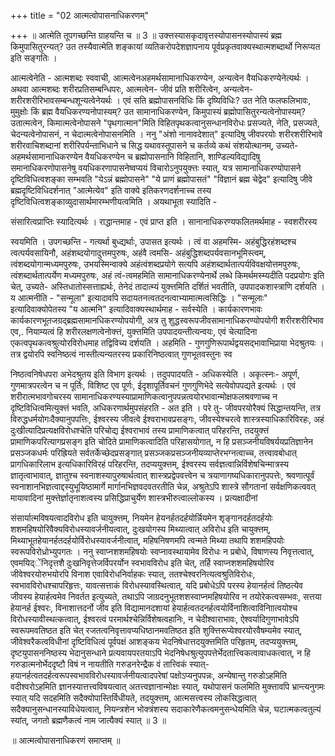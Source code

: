 +++
title = "02 आत्मत्वोपासनाधिकरणम्"

+++
॥ आत्मेति तूपगच्छन्ति ग्राहयन्ति च ॥ 3 ॥ उक्त्तस्यासकृदावृत्तस्योपासनस्योपास्यं ब्रह्म किमुपासितुरन्यत्? उत तस्यैवात्मेति शङ्कायां व्यतिकरोपदेशज्ञापनाय पूर्वप्रकृतवाक्यस्थात्मशब्दार्थो निरूप्यत इति सङ्गतिः ।

आत्मत्वेनेति - आत्मशब्दः स्ववाची, आत्मत्वेनअहमर्थसामानाधिकरण्येन, अन्यत्वेन वैयधिकरण्येनेत्यर्थः । अथवा आत्मशब्दः शरीरप्रतिसम्बन्धिपरः, आत्मत्वेन- जीवं प्रति शरीरित्वेन, अन्यत्वेन- शरीरशरीरिभावसम्बन्धशून्यत्वेनेयर्थः । एवं सति ब्रह्मोपासनविधिः किं दृष्यिविधिः? उत नेति फलफलिभावः, मुमुक्षोः किं ब्रह्म वैयधिकरण्यनोपास्यम्? उत सामानाधिकरण्येन, किमुपास्यं ब्रह्मोपासितुरन्यत्वेनोपास्यम्? उतात्मत्वेन, किमात्मत्वेनोपासने "पृथगात्मान"मिति विहितपृथकत्वानुसन्धानविरोधः प्रसज्यते, नेति, प्रसज्यते, चेदन्यत्वेनोपासनं, न चेदात्मत्वेनोपासनमिति । ननु "अंशो नानावदेशात्" इत्यादिषु जीवपरयोः शरीरशरीरिभावे शरीरवाचिशब्दानां शरीरिपर्यन्ताभिधाने च सिद्ध यथावस्तूपासने च कर्तव्ये कथं संशयोत्थानम्, उच्यते- अहमर्थसामानाधिकरण्येन वैयधिकरण्येन च ब्रह्मोपासनानि विहितानि, शाण्डिल्यविद्यादिषु समानाधिकरणोपासनेषु वयधिकरणापासनेष्वप्ययं विचारोऽनुपयुक्त्तः स्यात्, यत्र सामानाधिकरण्योपासने दृष्टिविधित्वशङ्का सम्भवति "येऽन्नं ब्रह्मोपासने" "ये प्राणं ब्रह्मोपासतं" "विज्ञानं ब्रह्म चेद्वेद" इत्यादिषु जीवे ब्रह्मदृष्टिविधिदर्शनात् "आत्मेत्येव" इति वाक्ये इतिकरणदर्शनाच्च तस्य दृष्टिविधित्वशङ्काव्युदासार्थमारम्भणीयत्वमिति । अयथाभूता स्यादिति -

संसारित्वप्राप्तिः स्यादित्यर्थः । राद्धान्तमाह - एवं प्राप्त इति । सानानाधिकरण्यफलितमर्थमाह - स्वशरीरस्य

स्वयमिति । उपगच्छन्ति - गत्यर्था बुध्द्यर्थाः, उपासत इत्यर्थः । त्वं वा अहमस्मि- अहंबुद्धिरहंशब्दश्च त्वत्पर्यवसायिनौ, अहंशब्दयोगादुत्तमपुरुषः, अहंवै त्वमसि- अहंबुद्धिशब्दपर्यवसानभूमिस्त्वम्, त्वंशब्दयोगान्मध्यमपुरुषः, उभयस्मिन्वाक्ये अहंत्वंशब्दप्रयोगे सत्यपि अहंशब्दार्थतात्पर्यविवक्षयोत्तमपुरुषः, त्वंशब्दार्थतात्पर्येण मध्यमपुरुषः, अहं त्वं-त्वमहमिति सामानाधिकरण्येनार्थे लब्धे किमर्थमस्म्यदीति पदप्रयोगः इति चेत्, उच्यते- अस्तिधातोस्सत्ताह्यर्थः, तेनेदं तादात्म्यं युक्त्तमिति दर्शितं भवतीति, उपपादकशास्त्राणि दर्शयति । य आत्मनीति - "सन्मूला" इत्यादावपि सदायतनत्वतदनत्वाभ्यामात्मत्वसिद्धिः । "सन्मूलाः" इत्यादिवाक्योपेतस्य "य आत्मनि" इत्यादिवाक्यस्थार्थमाह - सर्वस्येति । कार्यकारणभावः कार्यकारणभूतजग्रद्ब्रह्मसामानधिकरण्योपयोगी, अत्र तु शुद्धस्वरूपजीवसामानाधिकरण्योपयोगी शरीरशरीरिभाव एव,. नियाम्यत्वं हि शरीरलक्षणत्वेनोक्त्तं, युक्त्तमिति उपपादयन्तीत्यन्वयः, एवं चेत्यादिना एकत्वपृथकत्वश्रुत्योरविरोधमाह तद्विविच्य दर्शयति । अहमिति - गुणगुणिरूपार्थद्वयसद्भावाभिप्राया भेदश्रुतयः । तत्र द्वयोरपि स्वनिष्ठत्वं नास्तीत्यन्यतरस्य प्रकारिनिष्ठत्वात् गुणभूतवस्तुनः स्व

निष्ठत्वनिषेधपरा अभेदश्रुतय इति विभाग इत्यर्थः । तदुपपादयति - अधिकस्येति । अकृत्स्नः- अपूर्ण, गुणमात्रपरत्वेन च न पूर्तिः, विशिष्ट एव पूर्णः, ईदृशापूर्तिवचनं गुणगुणिभेदे सत्येवोपपद्यते इत्यर्थः । एवं शरीरात्मभावगोचरस्य सामानाधिकरण्यस्याप्रामाणिकत्वानुपपन्नत्वयोरभावान्मोक्षफलश्रवणाच्च न दृष्टिविधित्वमित्युक्त्तं भवति, अधिकरणार्थमुपसंहरति - अत इति । परे तु- जीवपरयोरैक्यं सिद्धान्तयन्ति, तत्र विरुद्धधर्मयोगःदैक्यानुपपत्तिः, ईश्वरस्य जीवत्वे ईश्वराभावप्रसङ्गः, जीवस्येश्चरत्वे शास्त्रस्याधिकारिविरहः, अहं दुःखीत्यादिप्रत्यक्षविरोधश्चेति परिचोद्य ईश्वराभावं तस्य प्रामाणिकत्वात् परिहरन्ति, तदयुक्त्तं प्रामाणिकपरित्यागप्रसङ्ग इति चोदिते प्रामाणिकत्वादिति परिहासयोगात्, न हि प्रसञ्जनीयविषर्ययप्रतिज्ञानेन प्रसञ्जकधर्मः परिह्रियते सर्वतर्केच्छेदप्रसङ्गात् प्रसञ्जकप्रसञ्जनीयव्याप्तेरभग्नत्वाच्च, तत्त्वावबोधात् प्रागधिकारिलाभ इत्यधिकारिविरहं परिहरन्ति, तदप्ययुक्त्तम्, ईश्वरस्य सर्वज्ञत्वान्निर्विशेषचिन्मात्रस्य ज्ञातृत्वाभावात्, ज्ञातुश्च स्वनाशस्यापुरुषार्थत्वात् शास्त्रप्रद्वेपवत्त्वेन च त्रयाणागष्यधिकारानुपपत्तेः, श्रवणात्पूर्वं स्वनाशानभिज्ञत्वाद्दस्युभूयिष्ठामार्गे मार्गानभिज्ञवदवतरतीति चेन्न, अश्रुतेऽपि शास्त्रे सौगतानां सर्वक्षणिकत्ववत् मायावादिनां मुक्त्तेर्ज्ञातृनाशत्वस्य प्रसिद्धिप्राचुर्येण शास्त्रभीरुत्वाल्लोकस्य । प्रत्यक्षादीनां

संसार्यात्मविषयत्वादविरोध इति चायुक्त्तम्, नियमेन हेयनर्हतदर्हयोर्न्नियमेन शृङ्गानदर्हतदर्हयोः शशमहिषयोरिवैक्यविरोधस्यावर्जनीयत्वात्, दुःखयोगस्य मिथ्यात्वात् अविरोध इति चायुक्त्तम्, मिथ्याभूतहेयानर्हतदर्हयोर्विरोधस्यावर्जनीत्वात्, महिषनिषणमपि त्वन्मते मिथ्या तथापि शशमहिपयोः स्वरूपविरोध्रोभ्युपगतः । ननु स्वाप्नशशमहिषयोः स्वप्नावस्थायामेव विरोधः न प्रबोधे, विषाणस्य निवृत्तत्वात्, एवमयिद्ेंनिदृत्तशै दुःखनिवृत्तेजर्विपरर्योन स्वभावविरोध इति चेत्, तर्हि स्वाप्नशशमहिषयोरिव जीवेश्वरयोरुभयोरपि विनाश एवाविरोधनिर्वाहकः स्यात्, ततश्चेश्वरनित्यत्वश्रुतिविरोधः, स्वभावविरोधश्चापरिहृत्तः, यावत्सत्ताकं विरोधस्यावस्थित्वात्, यदि प्रबोधेऽपि परस्य हेयानर्हत्वं तिष्ठत्येव जीवस्य हेयार्हत्वमेव निवर्तत इत्युच्यते, तथाऽपि जाग्रदनुभूतशशस्वाप्नमहिषयोरिव न तयोरेकत्वसम्भवः, सत्तया हेयानर्ह ईश्वरः, विनाशात्तदर्नो जीव इति विद्यामानदशायां हेयार्हत्वतदनर्हत्वयोर्विनाशित्वाविनािात्वयोश्च विरोधस्यावीस्थत्कत्वात्, ईश्वरत्वं परमार्थश्चेन्निर्विशेषत्वहानिः, न चेदीश्वाराभावः, ऐश्वर्यादिगुणाभावेऽपि स्वरूपमवतिष्ठत इति चेत् रजतत्वनिवृत्तावप्यधिष्ठानमवतिष्ठत इति शुक्त्तिरूप्येश्वरयोरवैषम्यमेव स्यात्, जीवेश्वरैकत्वविधीनां दृष्टिविधित्वं पूर्वपक्षं आशङ्कय भेदनिषेधात्तदयुक्त्तमिति परिहृतम्, तदप्ययुक्त्तम्, दृष्टयुपासननिष्ठस्य भेदानुसन्धाने प्रत्यवायपरतयाऽपि भेदनिषेधश्रुत्युपपत्तेर्भेदतात्त्विकत्वावाधकत्वात्, न हि गरुडात्मनोर्भेददृष्टौ विषं न नायतीति गरुडनरेन्द्रैक वं तात्त्विकं स्यात्- हयानर्हत्वतदर्हत्वरूपस्वभावविरोधस्यावर्जनीयत्वादपरेषां पक्षोऽप्यनुपपन्नः, अन्येषान्तु गरुडोऽहमिति वदीश्वरोऽहमिति ज्ञानस्यात्तत्त्वविषयत्वात् अतत्त्वज्ञानान्मोक्षः स्यात्, यथोपासनं फलमिति मुक्त्तावपि भ्रान्त्यनुगमः स्यात् यदि सदहमिति सदैक्योपास्तिर्विधीयते, तदयुक्त्तम्, आत्मसत्त्वस्य लोकसिद्धत्वात् सदैक्यानुसन्धानस्याविधेयत्वात्, नियन्त्रशेन भोक्त्रंशस्य सदाकारेणैकत्वमनुसन्धेयमिति चेन्न, घटात्मकत्वतुल्यं स्यांत्, जगतो ब्रह्मणैकत्वं नाम जात्यैक्यं स्यात् ॥ 3 ॥

॥ आत्मत्वोपासनाधिकरणं समाप्तम् ॥

